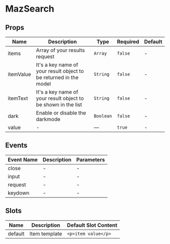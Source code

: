 # MazSearch

## Props

<!-- @vuese:MazSearch:props:start -->
|Name|Description|Type|Required|Default|
|---|---|---|---|---|
|items|Array of your results request|`Array`|`false`|-|
|itemValue|It's a key name of your result object to be returned in the model|`String`|`false`|-|
|itemText|It's a key name of your result object to be shown in the list|`String`|`false`|-|
|dark|Enable or disable the darkmode|`Boolean`|`false`|-|
|value|-|—|`true`|-|

<!-- @vuese:MazSearch:props:end -->


## Events

<!-- @vuese:MazSearch:events:start -->
|Event Name|Description|Parameters|
|---|---|---|
|close|-|-|
|input|-|-|
|request|-|-|
|keydown|-|-|

<!-- @vuese:MazSearch:events:end -->


## Slots

<!-- @vuese:MazSearch:slots:start -->
|Name|Description|Default Slot Content|
|---|---|---|
|default|Item template|`<p>item value</p>`|

<!-- @vuese:MazSearch:slots:end -->


